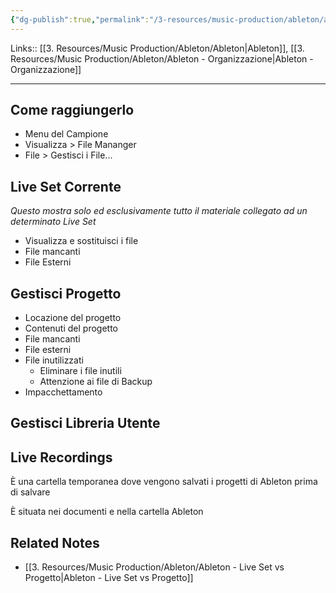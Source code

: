 ```yaml
---
{"dg-publish":true,"permalink":"/3-resources/music-production/ableton/ableton-gestione-dei-file-file-manager/","tags":["note"]}
---
```


Links:: [[3. Resources/Music Production/Ableton/Ableton\|Ableton]], [[3. Resources/Music Production/Ableton/Ableton - Organizzazione\|Ableton - Organizzazione]]

---
## Come raggiungerlo

- Menu del Campione
- Visualizza > File Mananger
- File > Gestisci i File...


## Live Set Corrente

_Questo mostra solo ed esclusivamente tutto il materiale collegato ad un determinato Live Set_

- Visualizza e sostituisci i file
- File mancanti
- File Esterni


## Gestisci Progetto

- Locazione del progetto
- Contenuti del progetto
- File mancanti
- File esterni
- File inutilizzati
	- Eliminare i file inutili
	- Attenzione ai file di Backup
- Impacchettamento


## Gestisci Libreria Utente


## Live Recordings

È una cartella temporanea dove vengono salvati i progetti di Ableton prima di salvare

È situata nei documenti e nella cartella Ableton

## Related Notes

- [[3. Resources/Music Production/Ableton/Ableton - Live Set vs Progetto\|Ableton - Live Set vs Progetto]]



